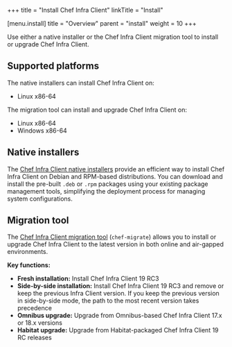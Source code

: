 +++
title = "Install Chef Infra Client"
linkTitle = "Install"

[menu.install]
title = "Overview"
parent = "install"
weight = 10
+++

Use either a native installer or the Chef Infra Client migration tool to install or upgrade Chef Infra Client.

## Supported platforms

The native installers can install Chef Infra Client on:

- Linux x86-64

The migration tool can install and upgrade Chef Infra Client on:

- Linux x86-64
- Windows x86-64

## Native installers

The [Chef Infra Client native installers](installer) provide an efficient way to install Chef Infra Client on Debian and RPM-based distributions.
You can download and install the pre-built `.deb` or `.rpm` packages using your existing package management tools, simplifying the deployment process for managing system configurations.

## Migration tool

The [Chef Infra Client migration tool](migration_tool) (`chef-migrate`) allows you to install or upgrade Chef Infra Client to the latest version in both online and air-gapped environments.

**Key functions:**

- **Fresh installation:** Install Chef Infra Client 19 RC3
- **Side-by-side installation:** Install Chef Infra Client 19 RC3 and remove or keep the previous Infra Client version. If you keep the previous version in side-by-side mode, the path to the most recent version takes precedence
- **Omnibus upgrade:** Upgrade from Omnibus-based Chef Infra Client 17.x or 18.x versions
- **Habitat upgrade:** Upgrade from Habitat-packaged Chef Infra Client 19 RC releases
